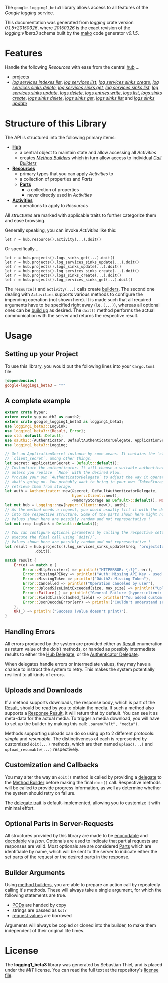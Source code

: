 <!---
DO NOT EDIT !
This file was generated automatically from 'src/mako/api/README.md.mako'
DO NOT EDIT !
-->
The `google-logging1_beta3` library allows access to all features of the *Google logging* service.

This documentation was generated from *logging* crate version *0.1.5+20150326*, where *20150326* is the exact revision of the *logging:v1beta3* schema built by the [mako](http://www.makotemplates.org/) code generator *v0.1.5*.
# Features

Handle the following *Resources* with ease from the central [hub](http://byron.github.io/google-apis-rs/google-logging1_beta3/struct.Logging.html) ... 

* projects
 * [*log services indexes list*](http://byron.github.io/google-apis-rs/google-logging1_beta3/struct.ProjectLogServiceIndexeListCall.html), [*log services list*](http://byron.github.io/google-apis-rs/google-logging1_beta3/struct.ProjectLogServiceListCall.html), [*log services sinks create*](http://byron.github.io/google-apis-rs/google-logging1_beta3/struct.ProjectLogServiceSinkCreateCall.html), [*log services sinks delete*](http://byron.github.io/google-apis-rs/google-logging1_beta3/struct.ProjectLogServiceSinkDeleteCall.html), [*log services sinks get*](http://byron.github.io/google-apis-rs/google-logging1_beta3/struct.ProjectLogServiceSinkGetCall.html), [*log services sinks list*](http://byron.github.io/google-apis-rs/google-logging1_beta3/struct.ProjectLogServiceSinkListCall.html), [*log services sinks update*](http://byron.github.io/google-apis-rs/google-logging1_beta3/struct.ProjectLogServiceSinkUpdateCall.html), [*logs delete*](http://byron.github.io/google-apis-rs/google-logging1_beta3/struct.ProjectLogDeleteCall.html), [*logs entries write*](http://byron.github.io/google-apis-rs/google-logging1_beta3/struct.ProjectLogEntryWriteCall.html), [*logs list*](http://byron.github.io/google-apis-rs/google-logging1_beta3/struct.ProjectLogListCall.html), [*logs sinks create*](http://byron.github.io/google-apis-rs/google-logging1_beta3/struct.ProjectLogSinkCreateCall.html), [*logs sinks delete*](http://byron.github.io/google-apis-rs/google-logging1_beta3/struct.ProjectLogSinkDeleteCall.html), [*logs sinks get*](http://byron.github.io/google-apis-rs/google-logging1_beta3/struct.ProjectLogSinkGetCall.html), [*logs sinks list*](http://byron.github.io/google-apis-rs/google-logging1_beta3/struct.ProjectLogSinkListCall.html) and [*logs sinks update*](http://byron.github.io/google-apis-rs/google-logging1_beta3/struct.ProjectLogSinkUpdateCall.html)




# Structure of this Library

The API is structured into the following primary items:

* **[Hub](http://byron.github.io/google-apis-rs/google-logging1_beta3/struct.Logging.html)**
    * a central object to maintain state and allow accessing all *Activities*
    * creates [*Method Builders*](http://byron.github.io/google-apis-rs/google-logging1_beta3/trait.MethodsBuilder.html) which in turn
      allow access to individual [*Call Builders*](http://byron.github.io/google-apis-rs/google-logging1_beta3/trait.CallBuilder.html)
* **[Resources](http://byron.github.io/google-apis-rs/google-logging1_beta3/trait.Resource.html)**
    * primary types that you can apply *Activities* to
    * a collection of properties and *Parts*
    * **[Parts](http://byron.github.io/google-apis-rs/google-logging1_beta3/trait.Part.html)**
        * a collection of properties
        * never directly used in *Activities*
* **[Activities](http://byron.github.io/google-apis-rs/google-logging1_beta3/trait.CallBuilder.html)**
    * operations to apply to *Resources*

All *structures* are marked with applicable traits to further categorize them and ease browsing.

Generally speaking, you can invoke *Activities* like this:

```Rust,ignore
let r = hub.resource().activity(...).doit()
```

Or specifically ...

```ignore
let r = hub.projects().logs_sinks_get(...).doit()
let r = hub.projects().log_services_sinks_update(...).doit()
let r = hub.projects().logs_sinks_update(...).doit()
let r = hub.projects().log_services_sinks_create(...).doit()
let r = hub.projects().logs_sinks_create(...).doit()
let r = hub.projects().log_services_sinks_get(...).doit()
```

The `resource()` and `activity(...)` calls create [builders][builder-pattern]. The second one dealing with `Activities` 
supports various methods to configure the impending operation (not shown here). It is made such that all required arguments have to be 
specified right away (i.e. `(...)`), whereas all optional ones can be [build up][builder-pattern] as desired.
The `doit()` method performs the actual communication with the server and returns the respective result.

# Usage

## Setting up your Project

To use this library, you would put the following lines into your `Cargo.toml` file:

```toml
[dependencies]
google-logging1_beta3 = "*"
```

## A complete example

```Rust
extern crate hyper;
extern crate yup_oauth2 as oauth2;
extern crate google_logging1_beta3 as logging1_beta3;
use logging1_beta3::LogSink;
use logging1_beta3::{Result, Error};
use std::default::Default;
use oauth2::{Authenticator, DefaultAuthenticatorDelegate, ApplicationSecret, MemoryStorage};
use logging1_beta3::Logging;

// Get an ApplicationSecret instance by some means. It contains the `client_id` and 
// `client_secret`, among other things.
let secret: ApplicationSecret = Default::default();
// Instantiate the authenticator. It will choose a suitable authentication flow for you, 
// unless you replace  `None` with the desired Flow.
// Provide your own `AuthenticatorDelegate` to adjust the way it operates and get feedback about 
// what's going on. You probably want to bring in your own `TokenStorage` to persist tokens and
// retrieve them from storage.
let auth = Authenticator::new(&secret, DefaultAuthenticatorDelegate,
                              hyper::Client::new(),
                              <MemoryStorage as Default>::default(), None);
let mut hub = Logging::new(hyper::Client::new(), auth);
// As the method needs a request, you would usually fill it with the desired information
// into the respective structure. Some of the parts shown here might not be applicable !
// Values shown here are possibly random and not representative !
let mut req: LogSink = Default::default();

// You can configure optional parameters by calling the respective setters at will, and
// execute the final call using `doit()`.
// Values shown here are possibly random and not representative !
let result = hub.projects().log_services_sinks_update(&req, "projectsId", "logServicesId", "sinksId")
             .doit();

match result {
    Err(e) => match e {
        Error::HttpError(err) => println!("HTTPERROR: {:?}", err),
        Error::MissingAPIKey => println!("Auth: Missing API Key - used if there are no scopes"),
        Error::MissingToken => println!("OAuth2: Missing Token"),
        Error::Cancelled => println!("Operation canceled by user"),
        Error::UploadSizeLimitExceeded(size, max_size) => println!("Upload size too big: {} of {}", size, max_size),
        Error::Failure(_) => println!("General Failure (hyper::client::Response doesn't print)"),
        Error::FieldClash(clashed_field) => println!("You added custom parameter which is part of builder: {:?}", clashed_field),
        Error::JsonDecodeError(err) => println!("Couldn't understand server reply - maybe API needs update: {:?}", err),
    },
    Ok(_) => println!("Success (value doesn't print)"),
}

```
## Handling Errors

All errors produced by the system are provided either as [Result](http://byron.github.io/google-apis-rs/google-logging1_beta3/enum.Result.html) enumeration as return value of 
the doit() methods, or handed as possibly intermediate results to either the 
[Hub Delegate](http://byron.github.io/google-apis-rs/google-logging1_beta3/trait.Delegate.html), or the [Authenticator Delegate](http://byron.github.io/google-apis-rs/google-logging1_beta3/../yup-oauth2/trait.AuthenticatorDelegate.html).

When delegates handle errors or intermediate values, they may have a chance to instruct the system to retry. This 
makes the system potentially resilient to all kinds of errors.

## Uploads and Downloads
If a method supports downloads, the response body, which is part of the [Result](http://byron.github.io/google-apis-rs/google-logging1_beta3/enum.Result.html), should be
read by you to obtain the media.
If such a method also supports a [Response Result](http://byron.github.io/google-apis-rs/google-logging1_beta3/trait.ResponseResult.html), it will return that by default.
You can see it as meta-data for the actual media. To trigger a media download, you will have to set up the builder by making
this call: `.param("alt", "media")`.

Methods supporting uploads can do so using up to 2 different protocols: 
*simple* and *resumable*. The distinctiveness of each is represented by customized 
`doit(...)` methods, which are then named `upload(...)` and `upload_resumable(...)` respectively.

## Customization and Callbacks

You may alter the way an `doit()` method is called by providing a [delegate](http://byron.github.io/google-apis-rs/google-logging1_beta3/trait.Delegate.html) to the 
[Method Builder](http://byron.github.io/google-apis-rs/google-logging1_beta3/trait.CallBuilder.html) before making the final `doit()` call. 
Respective methods will be called to provide progress information, as well as determine whether the system should 
retry on failure.

The [delegate trait](http://byron.github.io/google-apis-rs/google-logging1_beta3/trait.Delegate.html) is default-implemented, allowing you to customize it with minimal effort.

## Optional Parts in Server-Requests

All structures provided by this library are made to be [enocodable](http://byron.github.io/google-apis-rs/google-logging1_beta3/trait.RequestValue.html) and 
[decodable](http://byron.github.io/google-apis-rs/google-logging1_beta3/trait.ResponseResult.html) via *json*. Optionals are used to indicate that partial requests are responses 
are valid.
Most optionals are are considered [Parts](http://byron.github.io/google-apis-rs/google-logging1_beta3/trait.Part.html) which are identifiable by name, which will be sent to 
the server to indicate either the set parts of the request or the desired parts in the response.

## Builder Arguments

Using [method builders](http://byron.github.io/google-apis-rs/google-logging1_beta3/trait.CallBuilder.html), you are able to prepare an action call by repeatedly calling it's methods.
These will always take a single argument, for which the following statements are true.

* [PODs][wiki-pod] are handed by copy
* strings are passed as `&str`
* [request values](http://byron.github.io/google-apis-rs/google-logging1_beta3/trait.RequestValue.html) are borrowed

Arguments will always be copied or cloned into the builder, to make them independent of their original life times.

[wiki-pod]: http://en.wikipedia.org/wiki/Plain_old_data_structure
[builder-pattern]: http://en.wikipedia.org/wiki/Builder_pattern
[google-go-api]: https://github.com/google/google-api-go-client

# License
The **logging1_beta3** library was generated by Sebastian Thiel, and is placed 
under the *MIT* license.
You can read the full text at the repository's [license file][repo-license].

[repo-license]: https://github.com/Byron/google-apis-rs/LICENSE.md
